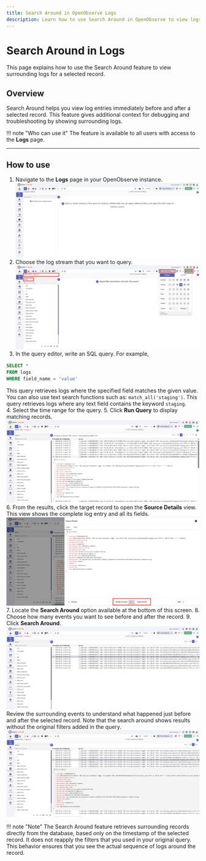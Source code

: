 ```yaml
---
title: Search Around in OpenObserve Logs
description: Learn how to use Search Around in OpenObserve to view logs before and after a record for better debugging context.
---
```

# Search Around in Logs

This page explains how to use the Search Around feature to view surrounding logs for a selected record.

## Overview
Search Around helps you view log entries immediately before and after a selected record. This feature gives additional context for debugging and troubleshooting by showing surrounding logs.

!!! note "Who can use it"
    The feature is available to all users with access to the **Logs** page.

---

## How to use
1. Navigate to the **Logs** page in your OpenObserve instance.
![logs page](../../images/logs-page.png)
2. Choose the log stream that you want to query.
![logs search query](../../images/logs-search-query.png)
3. In the query editor, write an SQL query. For example, 
```sql
SELECT * 
FROM logs 
WHERE field_name = 'value'
```
This query retrieves logs where the specified field matches the given value.
You can also use text search functions such as: `match_all('staging')`. This query retrieves logs where any text field contains the keyword `staging`.  
4. Select the time range for the query.
5. Click **Run Query** to display matching records.
![logs-search-around](../../images/logs-search-around.png)
6. From the results, click the target record to open the **Source Details** view. This view shows the complete log entry and all its fields. 
![source-details-search-around](../../images/source-details-search-around.png)
7. Locate the **Search Around** option available at the bottom of this screen.
8. Choose how many events you want to see before and after the record.
9. Click **Search Around**.
![search-around](../../images/search-around.png)
Review the surrounding events to understand what happened just before and after the selected record.
Note that the search around shows results without the original filters added in the query. 
![search-around-result](../../images/search-around-result.png)

!!! note "Note"
    The Search Around feature retrieves surrounding records directly from the database, based only on the timestamp of the selected record. It does not reapply the filters that you used in your original query. This behavior ensures that you see the actual sequence of logs around the record. 
